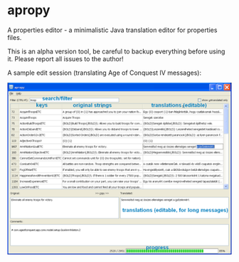 # apropy
A properties editor - a minimalistic Java translation editor for properties files.

This is an alpha version tool, be careful to backup everything before using it. 
Please report all issues to the author!

A sample edit session (translating Age of Conquest IV messages):

![Annotated screenshot](docs/usage.png)

